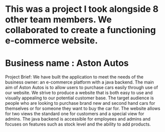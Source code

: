 # This was a project I took alongside 8 other team members. We collaborated to create a functioning e-commerce website.
# Business name : Aston Autos
Project Brief:
We have built the application to meet the needs of the business owner: an e-commerce platform with a java backend.
The main aim of Aston Autos is to allow users to purchase cars easily through use of our website. We strive to produce a website that is both easy to use and visually appealing to our potential customer base. The target audience is people who are looking to purchase brand new and second hand cars for themselves or for someone they want to buy the car for. The website allows for two views the standard one for customers and a special view for admins. The java backend is accessible for employees and admins and focuses on features such as stock level and the ability to add products.
